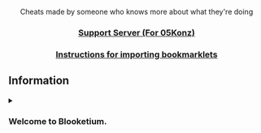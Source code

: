 <p align="center">Cheats made by someone who knows more about what they're doing</p>
<h3 align="center"><a href="https://discord.gg/jHjGrrdXP6">Support Server (For 05Konz)</a></h2>
<h3 align="center"><a href="tutorial/readme.md">Instructions for importing bookmarklets</a></h2>

## Information

<details><summary><h3>Welcome to Blooketium.</h3></summary>

Blooketium is a fork of 05Konz's Blooket cheats, which is a fork of Minesraft2's Blooket cheats.
We are completely community managed. If you experience any technical difficulties, please contact us.
</details>

